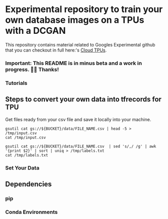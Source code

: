 # Experimental repository to train your own database images on a TPUs with a DCGAN

This repository contains material related to Googles Experimental github that you can checkout in full here:'s [Cloud TPUs](https://github.com/tensorflow/tpu). 

### Important: This README is in minus beta and a work in progress. 👨‍💻 Thanks!

### Tutorials

## Steps to convert your own data into tfrecords for TPU

Get files ready from your csv file and save it locally into your machine.

```
gsutil cat gs://${BUCKET}/data/FILE_NAME.csv | head -5 > /tmp/input.csv
cat /tmp/input.csv
```

```
gsutil cat gs://${BUCKET}/data/FILE_NAME.csv  | sed 's/,/ /g' | awk '{print $2}' | sort | uniq > /tmp/labels.txt
cat /tmp/labels.txt
```


### Set Your Data


## Dependencies


### pip


### Conda Environments
